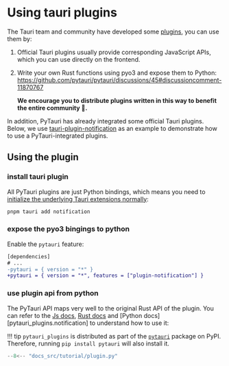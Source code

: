 # Using tauri plugins

The Tauri team and community have developed some [plugins](https://tauri.app/plugin/), you can use them by:

1. Official Tauri plugins usually provide corresponding JavaScript APIs, which you can use directly on the frontend.
2. Write your own Rust functions using pyo3 and expose them to Python: <https://github.com/pytauri/pytauri/discussions/45#discussioncomment-11870767>

    **We encourage you to distribute plugins written in this way to benefit the entire community 💪.**

In addition, PyTauri has already integrated some official Tauri plugins. Below, we use [tauri-plugin-notification] as an example to demonstrate how to use a PyTauri-integrated plugins.

[tauri-plugin-notification]: https://github.com/tauri-apps/tauri-plugin-notification

## Using the plugin

### install tauri plugin

All PyTauri plugins are just Python bindings, which means you need to [initialize the underlying Tauri extensions normally](https://github.com/tauri-apps/tauri-plugin-notification/blob/665d8f08bcf2e8af3c0f95af12ca1f06d71a0d6d/README.md#install):

```bash
pnpm tauri add notification
```

### expose the pyo3 bingings to python

Enable the `pytauri` feature:

```diff title="src-tauri/Cargo.toml"
[dependencies]
# ...
-pytauri = { version = "*" }
+pytauri = { version = "*", features = ["plugin-notification"] }
```

### use plugin api from python

The PyTauri API maps very well to the original Rust API of the plugin. You can refer to the [Js docs](https://tauri.app/plugin/notification/), [Rust docs](https://docs.rs/tauri-plugin-notification/latest/tauri_plugin_notification/) and [Python docs][pytauri_plugins.notification] to understand how to use it:

!!! tip
    `pytauri_plugins` is distributed as part of the [`pytauri`](https://pypi.org/project/pytauri/) package on PyPI.
    Therefore, running `pip install pytauri` will also install it.

```python title="src-tauri/python/__init__.py"
--8<-- "docs_src/tutorial/plugin.py"
```
